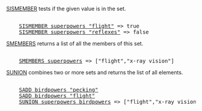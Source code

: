[SISMEMBER](#help) tests if the given value is in the set.

<pre></code>
    <a href="#run">SISMEMBER superpowers "flight"</a> => true
    <a href="#run">SISMEMBER superpowers "reflexes"</a> => false
</code></pre>

[SMEMBERS](#help) returns a list of all the members of this set.

<pre></code>
    <a href="#run">SMEMBERS superpowers</a> => ["flight","x-ray vision"]
</code></pre>

[SUNION](#help) combines two or more sets and returns the list of all elements.

<pre></code>
    <a href="#run">SADD birdpowers "pecking"</a>
    <a href="#run">SADD birdpowers "flight"</a>
    <a href="#run">SUNION superpowers birdpowers</a> => ["flight","x-ray vision","pecking"]
</code></pre>
